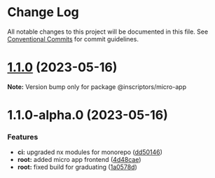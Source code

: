 # Change Log

All notable changes to this project will be documented in this file.
See [Conventional Commits](https://conventionalcommits.org) for commit guidelines.

# [1.1.0](https://github.com/inscriptors/neuro-nexus/compare/v1.1.0-alpha.0...v1.1.0) (2023-05-16)

**Note:** Version bump only for package @inscriptors/micro-app

# 1.1.0-alpha.0 (2023-05-16)

### Features

-   **ci:** upgraded nx modules for monorepo ([dd50146](https://github.com/inscriptors/neuro-nexus/commit/dd5014686e876fd94f94c7cc2d86cbe5aa8f468f))
-   **root:** added micro app frontend ([4d48cae](https://github.com/inscriptors/neuro-nexus/commit/4d48cae8d433ec8aed441ce7a24427ce57fc0b84))
-   **root:** fixed build for graduating ([1a0578d](https://github.com/inscriptors/neuro-nexus/commit/1a0578dd3bc04f382559e58e5a27325a15fbd4bd))
